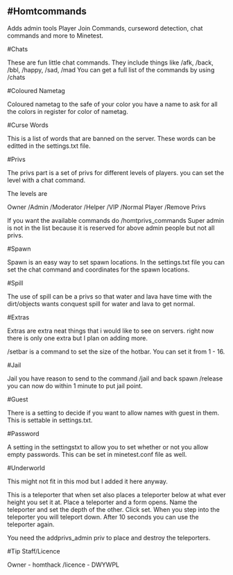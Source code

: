 #Homtcommands
-------

Adds admin tools Player Join Commands, curseword detection, chat commands and more to Minetest.

#Chats

These are fun little chat commands. They include things like /afk, /back, /bbl, /happy, /sad, /mad
You can get a full list of the commands by using /chats

#Coloured Nametag

Coloured nametag to the safe of your color you have a name to ask for all the colors in register for color of nametag.

#Curse Words

This is a list of words that are banned on the server. These words can be editted in the settings.txt file.


#Privs

The privs part is a set  of privs for different levels of players. you can set the level with a chat command.

The levels are

Owner
/Admin
/Moderator
/Helper
/VIP
/Normal Player
/Remove Privs

If you want the available commands do /homtprivs_commands
Super admin is not in the list because it is reserved for above admin people but not all privs.


#Spawn

Spawn is an easy way to set spawn locations. In the settings.txt file you can set the chat command and coordinates for the spawn locations.

#Spill

The use of spill can be a privs so that water and lava have time with the dirt/objects wants conquest spill for water and lava to get normal.

#Extras

Extras are extra neat things that  i would like to see on servers. right now there is only one extra but I plan on adding more.

/setbar is a command to set the size of the hotbar. You can set it from 1 - 16.

#Jail

Jail you have reason to send to the command /jail and back spawn /release you can now do within 1 minute to put jail point.

#Guest

There is a setting to decide if you want to allow names with guest in them.
This is settable in settings.txt.


#Password

A setting in the settingstxt to allow you to set whether or not you allow empty passwords.
This can be set in minetest.conf file as well.


#Underworld

This might not fit in this mod but I added it here anyway.

This is a teleporter that when set also places a teleporter below at what ever height you set it at.
Place a teleporter and a form opens. Name the teleporter and set the depth of the other. Click set.
When you step into the teleporter you will teleport down. After 10 seconds you can use the teleporter again.

You need the addprivs_admin priv to place and destroy the teleporters.

#Tip Staff/Licence

Owner - homthack
/licence - DWYWPL
